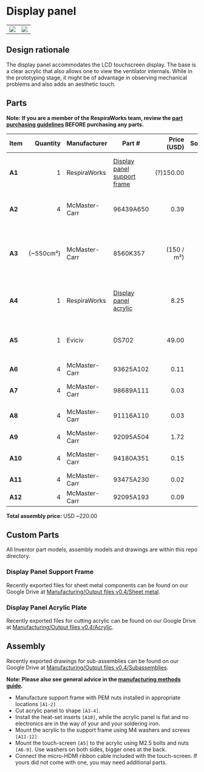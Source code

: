 # Display panel

|                                                  |                                       |
|:------------------------------------------------:|:-------------------------------------:|
| ![](images/display_panel_assembly_rendering.jpg) | ![](images/support_frame_drawing.jpg) |


## Design rationale

The display panel accommodates the LCD touchscreen display.  The base is a clear acrylic
that also allows one to view the ventilator internals. While in the prototyping stage, it might be of advantage
in observing mechanical problems and also adds an aesthetic touch.

## Parts

**Note: If you are a member of the RespiraWorks team, review the [part purchasing guidelines][ppg]
BEFORE purchasing any parts.**

[ppg]: ../../purchasing_guidelines.md

| Item    |  Quantity | Manufacturer  | Part #                              | Price (USD) |    Sources[*][ppg]     | Notes                                                         |
|---------|----------:|---------------|-------------------------------------|------------:|:----------------------:|:--------------------------------------------------------------|
| **A1**  |         1 | RespiraWorks  | [Display panel support frame][a1rw] |   (?)150.00 |           Rw           | Display panel support frame, bent sheet metal                 |
| **A2**  |         4 | McMaster-Carr | 96439A650                           |        0.39 |      [C][a2mcmc]       | M4 self-clinching / press-fit nut                             |
| **A3**  | (~550cm²) | McMaster-Carr | 8560K357                            |  (150 / m²) |      [C][a3mcmc]       | 1/4" (6.35mm) thick clear acrylic sheet, to make `[A4]` below |
| **A4**  |         1 | RespiraWorks  | [Display panel acrylic][a4rw]       |        8.25 |           Rw           | Upper acrylic face panel, cut from acrylic `[A3]`             |
| **A5**  |         1 | Eviciv        | DS702                               |       49.00 | [A][a5ali] [Z][a5amzn] | 7" capacitive touchscreen with speakers                       |
| **A6**  |         4 | McMaster-Carr | 93625A102                           |        0.11 |      [C][a6mcmc]       | M2.5 locknut                                                  |
| **A7**  |         4 | McMaster-Carr | 98689A111                           |        0.03 |      [C][a7mcmc]       | M2.5 washer, 5mm OD                                           |
| **A8**  |         4 | McMaster-Carr | 91116A110                           |        0.03 |      [C][a8mcmc]       | M2.5 washer, 8mm OD                                           |
| **A9**  |         4 | McMaster-Carr | 92095A504                           |        1.72 |      [C][a9mcmc]       | M2.5 screw, 14mm                                              |
| **A10** |         4 | McMaster-Carr | 94180A351                           |        0.15 |      [C][a10mcmc]      | Heat-set inserts for M4 screws                                |
| **A11** |         4 | McMaster-Carr | 93475A230                           |        0.02 |      [C][a11mcmc]      | M4 washer, 9mm OD                                             |
| **A12** |         4 | McMaster-Carr | 92095A193                           |        0.09 |      [C][a12mcmc]      | M4 screw, 14mm                                                |

**Total assembly price:** USD ~220.00

[a1rw]:   #display-panel-support-frame
[a2mcmc]: https://www.mcmaster.com/96439A650/
[a3mcmc]:  https://www.mcmaster.com/8560K357/
[a4rw]:    #display-panel-acrylic-plate
[a5ali]:   https://www.aliexpress.us/item/2255800561669994.html
[a5amzn]:  https://www.amazon.com/Eviciv-Portable-Monitor-Display-1024X600/dp/B07L6WT77H
[a6mcmc]:  https://www.mcmaster.com/93625A102/
[a7mcmc]:  https://www.mcmaster.com/98689A111/
[a8mcmc]:  https://www.mcmaster.com/91116A110/
[a9mcmc]: https://www.mcmaster.com/92095A504/
[a10mcmc]: https://www.mcmaster.com/94180A351/
[a11mcmc]: https://www.mcmaster.com/93475A230/
[a12mcmc]: https://www.mcmaster.com/92095A193/


## Custom Parts

All Inventor part models, assembly models and drawings are within this repo directory.

### Display Panel Support Frame

Recently exported files for sheet metal components can be found on our Google Drive at
[Manufacturing/Output files v0.4/Sheet metal](https://tinyurl.com/2p89pjja).

### Display Panel Acrylic Plate

Recently exported files for cutting acrylic can be found on our Google Drive at
[Manufacturing/Output files v0.4/Acrylic](https://tinyurl.com/4czevhxs).

## Assembly

Recently exported drawings for sub-assemblies can be found on our Google Drive at
[Manufacturing/Output files v0.4/Subassemblies](https://tinyurl.com/4d3s7zmw).

**Note: Please also see general advice in the [manufacturing methods guide](../../methods).**

* Manufacture support frame with PEM nuts installed in appropriate locations `[A1-2]`
* Cut acrylic panel to shape `[A3-4]`.
* Install the heat-set inserts `[A10]`, while the acrylic panel is flat and no electronics are in the way of your and your soldering iron.
* Mount the acrylic to the support frame using M4 washers and screws `[A11-12]`
* Mount the touch-screen `[A5]` to the acrylic using M2.5 bolts and nuts `[A6-9]`. Use washers on both sides, bigger ones at the back.
* Connect the micro-HDMI ribbon cable included with the touch-screen. If yours did not come with one, you
  may need additional parts.
